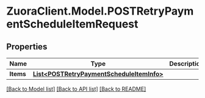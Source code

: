 # ZuoraClient.Model.POSTRetryPaymentScheduleItemRequest

## Properties

Name | Type | Description | Notes
------------ | ------------- | ------------- | -------------
**Items** | [**List&lt;POSTRetryPaymentScheduleItemInfo&gt;**](POSTRetryPaymentScheduleItemInfo.md) |  | [optional] 

[[Back to Model list]](../README.md#documentation-for-models) [[Back to API list]](../README.md#documentation-for-api-endpoints) [[Back to README]](../README.md)

